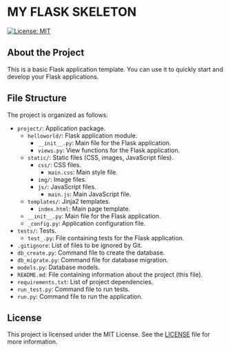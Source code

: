 # MY FLASK SKELETON

[![License: MIT](https://img.shields.io/badge/License-MIT-yellow.svg)](https://opensource.org/licenses/MIT)

## About the Project

This is a basic Flask application template. You can use it to quickly start and develop your Flask applications.

## File Structure

The project is organized as follows:

-   `project/`: Application package.
    -   `helloworld/`: Flask application module.
        -   `__init__.py`: Main file for the Flask application.
        -   `views.py`: View functions for the Flask application.
    -   `static/`: Static files (CSS, images, JavaScript files).
        -   `css/`: CSS files.
            -   `main.css`: Main style file.
        -   `img/`: Image files.
        -   `js/`: JavaScript files.
            -   `main.js`: Main JavaScript file.
    -   `templates/`: Jinja2 templates.
        -   `index.html`: Main page template.
    -   `__init__.py`: Main file for the Flask application.
    -   `_config.py`: Application configuration file.
-   `tests/`: Tests.
    -   `test_.py`: File containing tests for the Flask application.
-   `.gitignore`: List of files to be ignored by Git.
-   `db_create.py`: Command file to create the database.
-   `db_migrate.py`: Command file for database migration.
-   `models.py`: Database models.
-   `README.md`: File containing information about the project (this file).
-   `requirements.txt`: List of project dependencies.
-   `run_test.py`: Command file to run tests.
-   `run.py`: Command file to run the application.

## License

This project is licensed under the MIT License. See the [LICENSE](LICENSE) file for more information.
